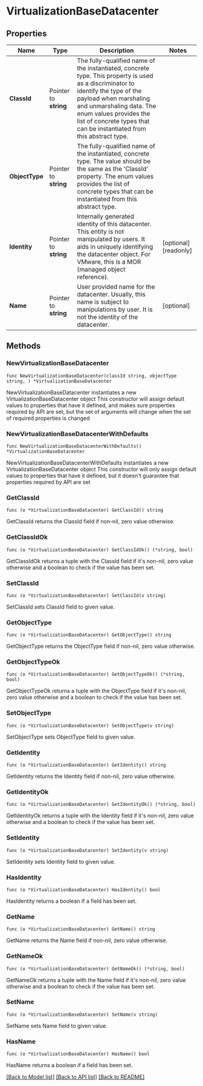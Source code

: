 # VirtualizationBaseDatacenter

## Properties

Name | Type | Description | Notes
------------ | ------------- | ------------- | -------------
**ClassId** | Pointer to **string** | The fully-qualified name of the instantiated, concrete type. This property is used as a discriminator to identify the type of the payload when marshaling and unmarshaling data. The enum values provides the list of concrete types that can be instantiated from this abstract type. | 
**ObjectType** | Pointer to **string** | The fully-qualified name of the instantiated, concrete type. The value should be the same as the &#39;ClassId&#39; property. The enum values provides the list of concrete types that can be instantiated from this abstract type. | 
**Identity** | Pointer to **string** | Internally generated identity of this datacenter. This entity is not manipulated by users. It aids in uniquely identifying the datacenter object. For VMware, this is a MOR (managed object reference). | [optional] [readonly] 
**Name** | Pointer to **string** | User provided name for the datacenter. Usually, this name is subject to manipulations by user. It is not the identity of the datacenter. | [optional] 

## Methods

### NewVirtualizationBaseDatacenter

`func NewVirtualizationBaseDatacenter(classId string, objectType string, ) *VirtualizationBaseDatacenter`

NewVirtualizationBaseDatacenter instantiates a new VirtualizationBaseDatacenter object
This constructor will assign default values to properties that have it defined,
and makes sure properties required by API are set, but the set of arguments
will change when the set of required properties is changed

### NewVirtualizationBaseDatacenterWithDefaults

`func NewVirtualizationBaseDatacenterWithDefaults() *VirtualizationBaseDatacenter`

NewVirtualizationBaseDatacenterWithDefaults instantiates a new VirtualizationBaseDatacenter object
This constructor will only assign default values to properties that have it defined,
but it doesn't guarantee that properties required by API are set

### GetClassId

`func (o *VirtualizationBaseDatacenter) GetClassId() string`

GetClassId returns the ClassId field if non-nil, zero value otherwise.

### GetClassIdOk

`func (o *VirtualizationBaseDatacenter) GetClassIdOk() (*string, bool)`

GetClassIdOk returns a tuple with the ClassId field if it's non-nil, zero value otherwise
and a boolean to check if the value has been set.

### SetClassId

`func (o *VirtualizationBaseDatacenter) SetClassId(v string)`

SetClassId sets ClassId field to given value.


### GetObjectType

`func (o *VirtualizationBaseDatacenter) GetObjectType() string`

GetObjectType returns the ObjectType field if non-nil, zero value otherwise.

### GetObjectTypeOk

`func (o *VirtualizationBaseDatacenter) GetObjectTypeOk() (*string, bool)`

GetObjectTypeOk returns a tuple with the ObjectType field if it's non-nil, zero value otherwise
and a boolean to check if the value has been set.

### SetObjectType

`func (o *VirtualizationBaseDatacenter) SetObjectType(v string)`

SetObjectType sets ObjectType field to given value.


### GetIdentity

`func (o *VirtualizationBaseDatacenter) GetIdentity() string`

GetIdentity returns the Identity field if non-nil, zero value otherwise.

### GetIdentityOk

`func (o *VirtualizationBaseDatacenter) GetIdentityOk() (*string, bool)`

GetIdentityOk returns a tuple with the Identity field if it's non-nil, zero value otherwise
and a boolean to check if the value has been set.

### SetIdentity

`func (o *VirtualizationBaseDatacenter) SetIdentity(v string)`

SetIdentity sets Identity field to given value.

### HasIdentity

`func (o *VirtualizationBaseDatacenter) HasIdentity() bool`

HasIdentity returns a boolean if a field has been set.

### GetName

`func (o *VirtualizationBaseDatacenter) GetName() string`

GetName returns the Name field if non-nil, zero value otherwise.

### GetNameOk

`func (o *VirtualizationBaseDatacenter) GetNameOk() (*string, bool)`

GetNameOk returns a tuple with the Name field if it's non-nil, zero value otherwise
and a boolean to check if the value has been set.

### SetName

`func (o *VirtualizationBaseDatacenter) SetName(v string)`

SetName sets Name field to given value.

### HasName

`func (o *VirtualizationBaseDatacenter) HasName() bool`

HasName returns a boolean if a field has been set.


[[Back to Model list]](../README.md#documentation-for-models) [[Back to API list]](../README.md#documentation-for-api-endpoints) [[Back to README]](../README.md)


